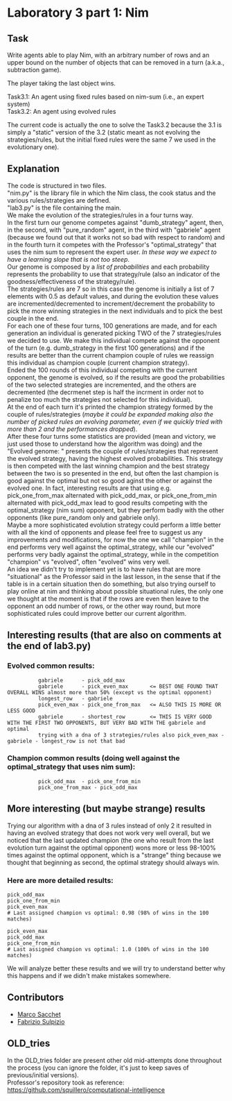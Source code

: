 # Laboratory 3 part 1: Nim

## Task

Write agents able to play Nim, with an arbitrary number of rows and an upper bound  on the number of objects that can be removed in a turn (a.k.a., subtraction game).

The player taking the last object wins.

Task3.1: An agent using fixed rules based on nim-sum (i.e., an expert system) \
Task3.2: An agent using evolved rules

The current code is actually the one to solve the Task3.2 because the 3.1 is simply a "static" version of the 3.2 (static meant as not evolving the strategies/rules, but the initial fixed rules were the same 7 we used in the evolutionary one).

## Explanation

The code is structured in two files. \
"nim.py" is the library file in which the Nim class, the cook status and the various rules/strategies are defined. \
"lab3.py" is the file containing the main. \
We make the evolution of the strategies/rules in a four turns way. \
In the first turn our genome competes against "dumb_strategy" agent, then, in the second, with "pure_random" agent, in the third with "gabriele" agent (because we found out that it works not so bad with respect to random) and in the fourth turn it competes with the Professor's "optimal_strategy" that uses the nim sum to represent the expert user. *In these way we expect to have a learning slope that is not too steep*. \
Our genome is composed by a *list of probabilities* and each probability represents the probability to use that strategy/rule (also an indicator of the goodness/effectiveness of the strategy/rule). \
The strategies/rules are 7 so in this case the genome is initially a list of 7 elements with 0.5 as default values, and during the evolution these values are incremented/decremented to increment/decrement the probability to pick the more winning strategies in the next individuals and to pick the best couple in the end. \
For each one of these four turns, 100 generations are made, and for each generation an individual is generated picking TWO of the 7 strategies/rules we decided to use.
We make this individual compete against the opponent of the turn (e.g. dumb_strategy in the first 100 generations) and if the results are better than the current champion couple of rules we reassign this individual as champion couple (current champion strategy). \
Ended the 100 rounds of this individual competing with the current opponent, the genome is evolved, so if the results are good the probabilities of the two selected strategies are incremented, and the others are decremented (the decrmenet step is half the incrment in order not to penalize too much the strategies not selected for this individual). \
At the end of each turn it's printed the champion strategy formed by the couple of rules/strategies (*maybe it could be expanded making also the number of picked rules an evolving parameter, even if we quickly tried with more than 2 and the performances dropped*). \
After these four turns some statistics are provided (mean and victory, we just used those to understand how the algorithm was doing) and the "Evolved genome: " presents the couple of rules/strategies that represent the evolved strategy, having the highest evolved probabilities.
This strategy is then competed with the last winning champion and the best strategy between the two is so presented in the end, but often the last champion is good against the optimal but not so good aginst the other or against the evolved one.
In fact, interesting results are that using e.g. pick_one_from_max alternated with pick_odd_max, or pick_one_from_min alternated with pick_odd_max lead to good results competing with the optimal_strategy (nim sum) opponent, but they perform badly with the other opponents (like pure_random only and gabriele only). \
Maybe a more sophisticated evolution strategy could perform a little better with all the kind of opponents and please feel free to suggest us any improvements and modifications, for now the one we call "champion" in the end performs very well against the optimal_strategy, while our "evolved" performs very badly against the optimal_strategy, while in the competition "champion" vs "evolved", often "evolved" wins very well. \
An idea we didn't try to implement yet is to have rules that are more "situational" as the Professor said in the last lesson, in the sense that if the table is in a certain situation then do something, but also trying ourself to play online at nim and thinking about possible situational rules, the only one we thought at the moment is that if the rows are even then leave to the opponent an odd number of rows, or the other way round, but more sophisticated rules could improve better our current algorithm.

## Interesting results (that are also on comments at the end of lab3.py)
### Evolved common results: 
              gabriele      - pick_odd_max 
              gabriele      - pick_even_max       <= BEST ONE FOUND THAT OVERALL WINS almost more than 50% (except vs the optimal opponent) 
              longest_row   - gabriele 
              pick_even_max - pick_one_from_max   <= ALSO THIS IS MORE OR LESS GOOD
              gabriele      - shortest_row        <= THIS IS VERY GOOD WITH THE FIRST TWO OPPONENTS, BUT VERY BAD WITH THE gabriele and optimal  
              trying with a dna of 3 strategies/rules also pick_even_max - gabriele - longest_row is not that bad
### Champion common results (doing well against the optimal_strategy that uses nim sum): 
              pick_odd_max  - pick_one_from_min 
              pick_one_from_max - pick_odd_max 

## More interesting (but maybe strange) results
Trying our algorithm with a dna of 3 rules instead of only 2 it resulted in having an evolved strategy that does not work very well overall, but we noticed that the last updated champion (the one who result from the last evolution turn against the optimal opponent) wons more or less 98-100% times against the optimal opponent, which is a "strange" thing because we thought that beginning as second, the optimal strategy should always win.
### Here are more detailed results:
    pick_odd_max
    pick_one_from_min
    pick_even_max
    # Last assigned champion vs optimal: 0.98 (98% of wins in the 100 matches)
    
    pick_even_max
    pick_odd_max
    pick_one_from_min
    # Last assigned champion vs optimal: 1.0 (100% of wins in the 100 matches)
We will analyze better these results and we will try to understand better why this happens and if we didn't make mistakes somewhere.

## Contributors

- [Marco Sacchet](https://github.com/saccuz)
- [Fabrizio Sulpizio](https://github.com/Xiusss)

## OLD_tries
In the OLD_tries folder are present other old mid-attempts done throughout the process (you can ignore the folder, it's just to keep saves of previous/initial versions). \
Professor's repository took as reference: https://github.com/squillero/computational-intelligence
